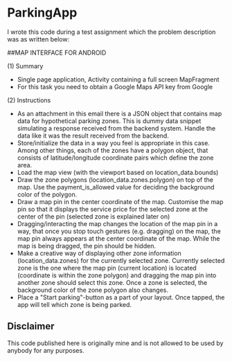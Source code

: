 # ParkingApp

I wrote this code during a test assignment which the problem description was as written below:

##MAP INTERFACE FOR ANDROID

(1) Summary
- Single page application, Activity containing a full screen MapFragment
- For this task you need to obtain a Google Maps API key from Google

(2) Instructions
- As an attachment in this email there is a JSON object that contains map data for hypothetical
parking zones. This is dummy data snippet simulating a response received from the backend
system. Handle the data like it was the result received from the backend.
- Store/initialize the data in a way you feel is appropriate in this case. Among other things, each
of the zones have a polygon object, that consists of latitude/longitude coordinate pairs which
define the zone area.
- Load the map view (with the viewport based on location_data.bounds)
- Draw the zone polygons (location_data.zones.polygon) on top of the map. Use the
payment_is_allowed value for deciding the background color of the polygon.
- Draw a map pin in the center coordinate of the map. Customise the map pin so that it displays
the service price for the selected zone at the center of the pin (selected zone is explained later
on)
- Dragging/interacting the map changes the location of the map pin in a way, that once you stop
touch gestures (e.g. dragging) on the map, the map pin always appears at the center coordinate
of the map. While the map is being dragged, the pin should be hidden.
- Make a creative way of displaying other zone information (location_data.zones) for the
currently selected zone. Currently selected zone is the one where the map pin (current location)
is located (coordinate is within the zone polygon) and dragging the map pin into another zone
should select this zone. Once a zone is selected, the background color of the zone polygon also
changes.
- Place a "Start parking"-button as a part of your layout. Once tapped, the app will tell which
zone is being parked.

## Disclaimer
This code published here is originally mine and is not allowed to be used by anybody for any purposes.
